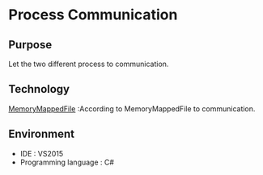# Process Communication
## Purpose
Let the two different process to communication.
## Technology
[MemoryMappedFile](https://docs.microsoft.com/en-us/dotnet/api/system.io.memorymappedfiles.memorymappedfile?view=net-5.0 "Title") :According to MemoryMappedFile to communication.
## Environment
* IDE : VS2015 
* Programming language : C#
